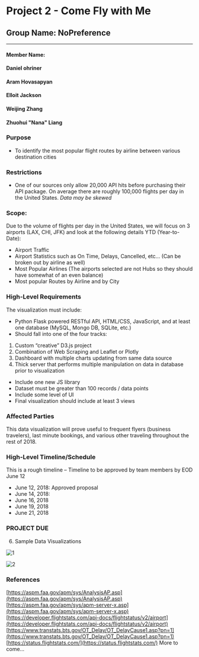 # Project 2 - Come Fly with Me 
## Group Name: NoPreference
-------------------------------
#### Member Name: 
#### Daniel ohriner
#### Aram Hovasapyan
#### Elloit Jackson
#### Weijing Zhang
#### Zhuohui "Nana" Liang

### Purpose 

* To identify the most popular flight routes by airline between various destination cities

### Restrictions
*	One of our sources only allow 20,000 API hits before purchasing their API package.  On average there are roughly 100,000 flights per day in the United States.  *Data may be skewed*

### Scope: 
Due to the volume of flights per day in the United States, we will focus on 3 airports (LAX, CHI, JFK) and look at the following details YTD (Year-to-Date):
*	Airport Traffic
*	Airport Statistics such as On Time, Delays, Cancelled, etc… (Can be broken out by airline as well)
*	Most Popular Airlines (The airports selected are not Hubs so they should have somewhat of an even balance)
*	Most popular Routes by Airline and by City

### High-Level Requirements
The visualization must include:
*	Python Flask powered RESTful API, HTML/CSS, JavaScript, and at least one database (MySQL, Mongo DB, SQLite, etc.)
*	Should fall into one of the four tracks:
   1. Custom “creative” D3.js project
   2. Combination of Web Scraping and Leaflet or Plotly
   3. Dashboard with multiple charts updating from same data source
   4. Thick server that performs multiple manipulation on data in database prior to visualization
*	Include one new JS library
*	Dataset must be greater than 100 records / data points
*	Include some level of UI
*	Final visualization should include at least 3 views

### Affected Parties
This data visualization will prove useful to frequent flyers (business travelers), last minute bookings, and various other traveling throughout the rest of 2018.

### High-Level Timeline/Schedule
This is a rough timeline – Timeline to be approved by team members by EOD June 12
-	June 12, 2018: Approved proposal
-	June 14, 2018:	
-	June 16, 2018
- June 19, 2018
- June 21, 2018

### PROJECT DUE
6.	Sample Data Visualizations

![1](/images/1.jpg)

![2](/images/2.jpg)
 
### References
[https://aspm.faa.gov/apm/sys/AnalysisAP.asp](https://aspm.faa.gov/apm/sys/AnalysisAP.asp)
[https://aspm.faa.gov/apm/sys/apm-server-x.asp](https://aspm.faa.gov/apm/sys/apm-server-x.asp)
[https://developer.flightstats.com/api-docs/flightstatus/v2/airport](https://developer.flightstats.com/api-docs/flightstatus/v2/airport)
[https://www.transtats.bts.gov/OT_Delay/OT_DelayCause1.asp?pn=1](https://www.transtats.bts.gov/OT_Delay/OT_DelayCause1.asp?pn=1)
[https://status.flightstats.com/](https://status.flightstats.com/)
More to come…

